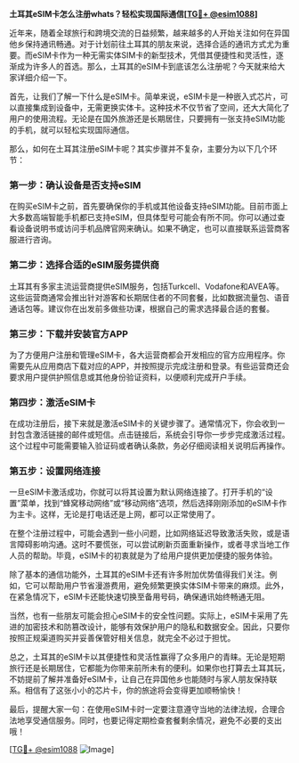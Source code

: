 **土耳其eSIM卡怎么注册whats？轻松实现国际通信[[TG💪+ @esim1088](https://t.me/s/esim1088)]**

近年来，随着全球旅行和跨境交流的日益频繁，越来越多的人开始关注如何在异国他乡保持通讯畅通。对于计划前往土耳其的朋友来说，选择合适的通讯方式尤为重要。而eSIM卡作为一种无需实体SIM卡的新型技术，凭借其便捷性和灵活性，逐渐成为许多人的首选。那么，土耳其的eSIM卡到底该怎么注册呢？今天就来给大家详细介绍一下。

首先，让我们了解一下什么是eSIM卡。简单来说，eSIM卡是一种嵌入式芯片，可以直接集成到设备中，无需更换实体卡。这种技术不仅节省了空间，还大大简化了用户的使用流程。无论是在国外旅游还是长期居住，只要拥有一张支持eSIM功能的手机，就可以轻松实现国际通信。

那么，如何在土耳其注册eSIM卡呢？其实步骤并不复杂，主要分为以下几个环节：

### **第一步：确认设备是否支持eSIM**
在购买eSIM卡之前，首先要确保你的手机或其他设备支持eSIM功能。目前市面上大多数高端智能手机都已支持eSIM，但具体型号可能会有所不同。你可以通过查看设备说明书或访问手机品牌官网来确认。如果不确定，也可以直接联系运营商客服进行咨询。

### **第二步：选择合适的eSIM服务提供商**
土耳其有多家主流运营商提供eSIM服务，包括Turkcell、Vodafone和AVEA等。这些运营商通常会推出针对游客和长期居住者的不同套餐，比如数据流量包、语音通话包等。建议你在出发前多做些功课，根据自己的需求选择最合适的套餐。

### **第三步：下载并安装官方APP**
为了方便用户注册和管理eSIM卡，各大运营商都会开发相应的官方应用程序。你需要先从应用商店下载对应的APP，并按照提示完成注册和登录。有些运营商还会要求用户提供护照信息或其他身份验证资料，以便顺利完成开户手续。

### **第四步：激活eSIM卡**
在成功注册后，接下来就是激活eSIM卡的关键步骤了。通常情况下，你会收到一封包含激活链接的邮件或短信。点击链接后，系统会引导你一步步完成激活过程。这个过程中可能需要输入验证码或者确认条款，务必仔细阅读相关说明后再操作。

### **第五步：设置网络连接**
一旦eSIM卡激活成功，你就可以将其设置为默认网络连接了。打开手机的“设置”菜单，找到“蜂窝移动网络”或“移动网络”选项，然后选择刚刚添加的eSIM卡作为主卡。这样，无论是打电话还是上网，都可以正常使用了。

在整个注册过程中，可能会遇到一些小问题，比如网络延迟导致激活失败，或是语言障碍影响沟通。这时不要慌张，可以尝试刷新页面重新操作，或者寻求当地工作人员的帮助。毕竟，eSIM卡的初衷就是为了给用户提供更加便捷的服务体验。

除了基本的通信功能外，土耳其的eSIM卡还有许多附加优势值得我们关注。例如，它可以帮助用户节省漫游费用，避免频繁更换实体SIM卡带来的麻烦。此外，在紧急情况下，eSIM卡还能快速切换至备用号码，确保通讯始终畅通无阻。

当然，也有一些朋友可能会担心eSIM卡的安全性问题。实际上，eSIM卡采用了先进的加密技术和防篡改设计，能够有效保护用户的隐私和数据安全。因此，只要你按照正规渠道购买并妥善保管好相关信息，就完全不必过于担忧。

总之，土耳其的eSIM卡以其便捷性和灵活性赢得了众多用户的青睐。无论是短期旅行还是长期居住，它都能为你带来前所未有的便利。如果你也打算去土耳其玩，不妨提前了解并准备好eSIM卡，让自己在异国他乡也能随时与家人朋友保持联系。相信有了这张小小的芯片卡，你的旅途将会变得更加顺畅愉快！

最后，提醒大家一句：在使用eSIM卡时一定要注意遵守当地的法律法规，合理合法地享受通信服务。同时，也要记得定期检查套餐剩余情况，避免不必要的支出哦！

[[TG💪+ @esim1088](https://t.me/s/esim1088) ![Image](https://i.postimg.cc/4NQfJmqS/Snipaste-2025-05-13-00-14-12.png)]